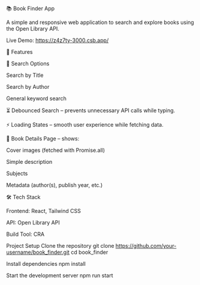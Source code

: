 📚 Book Finder App

A simple and responsive web application to search and explore books using the Open Library API.

Live Demo:
https://z4z7ty-3000.csb.app/

🚀 Features

🔎 Search Options

Search by Title

Search by Author

General keyword search

⏳ Debounced Search – prevents unnecessary API calls while typing.

⚡ Loading States – smooth user experience while fetching data.

📖 Book Details Page – shows:

Cover images (fetched with Promise.all)

Simple description

Subjects

Metadata (author(s), publish year, etc.)

🛠️ Tech Stack

Frontend: React, Tailwind CSS

API: Open Library API

Build Tool: CRA

Project Setup
Clone the repository
git clone https://github.com/your-username/book_finder.git
cd book_finder

Install dependencies
npm install

Start the development server
npm run start

